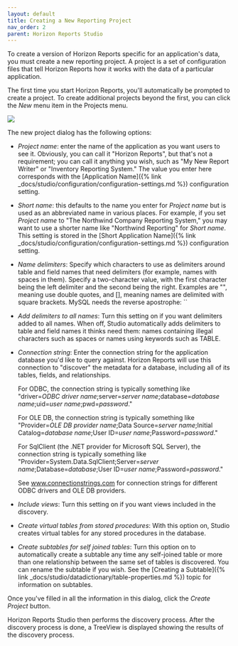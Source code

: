 ```yaml
---
layout: default
title: Creating a New Reporting Project
nav_order: 2
parent: Horizon Reports Studio
---
```


To create a version of Horizon Reports specific for an application's data, you must create a new reporting project. A project is a set of configuration files that tell Horizon Reports how it works with the data of a particular application.

The first time you start Horizon Reports, you'll automatically be prompted to create a project. To create additional projects beyond the first, you can click the *New* menu item in the Projects menu.

![](images/newproject.png)

The new project dialog has the following options:

* *Project name*: enter the name of the application as you want users to see it. Obviously, you can call it "Horizon Reports", but that's not a requirement; you can call it anything you wish, such as "My New Report Writer" or "Inventory Reporting System." The value you enter here corresponds with the [Application Name]({% link _docs/studio/configuration/configuration-settings.md %}) configuration setting.

* *Short name*: this defaults to the name you enter for *Project name* but is used as an abbreviated name in various places. For example, if you set *Project name* to "The Northwind Company Reporting System," you may want to use a shorter name like "Northwind Reporting" for *Short name*. This setting is stored in the [Short Application Name]({% link _docs/studio/configuration/configuration-settings.md %}) configuration setting.

* *Name delimiters*: Specify which characters to use as delimiters around table and field names that need delimiters (for example, names with spaces in them). Specify a two-character value, with the first character being the left delimiter and the second being the right. Examples are "", meaning use double quotes, and [], meaning names are delimited with square brackets. MySQL needs the reverse apostrophe: ``

* *Add delimiters to all names*: Turn this setting on if you want delimiters added to all names. When off, Studio automatically adds delimiters to table and field names it thinks need them: names containing illegal characters such as spaces or names using keywords such as TABLE. 

* *Connection string*: Enter the connection string for the application database you'd like to query against. Horizon Reports will use this connection to "discover" the metadata for a database, including all of its tables, fields, and relationships.

    For ODBC, the connection string is typically something like "driver=*ODBC driver name*;server=*server name*;database=*database name*;uid=*user name*;pwd=*password*."

    For OLE DB, the connection string is typically something like "Provider=*OLE DB provider name*;Data Source=*server name*;Initial Catalog=*database name*;User ID=*user name*;Password=*password*."

    For SqlClient (the .NET provider for Microsoft SQL Server), the connection string is typically something like "Provider=System.Data.SqlClient;Server=*server name*;Database=*database*;User ID=*user name*;Password=*password*."

    See <a href="http://www.connectionstrings.com" target="top">www.connectionstrings.com</a> for connection strings for different ODBC drivers and OLE DB providers.


* *Include views*: Turn this setting on if you want views included in the discovery.

* *Create virtual tables from stored procedures*: With this option on, Studio creates virtual tables for any stored procedures in the database. 

* *Create subtables for self joined tables*: Turn this option on to automatically create a subtable any time any self-joined table or more than one relationship between the same set of tables is discovered. You can rename the subtable if you wish. See the [Creating a Subtable]({% link _docs/studio/datadictionary/table-properties.md %}) topic for information on subtables.

Once you've filled in all the information in this dialog, click the *Create Project* button. 

Horizon Reports Studio then performs the discovery process. After the discovery process is done, a TreeView is displayed showing the results of the discovery process. 
